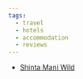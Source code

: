 ```yaml
---
tags:
  - travel
  - hotels
  - accommodation
  - reviews
---
```





- [Shinta Mani Wild](https://www.mrandmrssmith.com/luxury-hotels/shinta-mani-wild)

